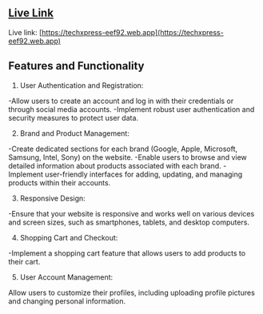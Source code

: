 ## [Live Link](https://techxpress-eef92.web.app)

Live link: [https://techxpress-eef92.web.app](https://techxpress-eef92.web.app)

## Features and Functionality

1. User Authentication and Registration:

-Allow users to create an account and log in with their credentials or through social media accounts.
-Implement robust user authentication and security measures to protect user data.

2. Brand and Product Management:

-Create dedicated sections for each brand (Google, Apple, Microsoft, Samsung, Intel, Sony) on the website.
-Enable users to browse and view detailed information about products associated with each brand.
-Implement user-friendly interfaces for adding, updating, and managing products within their accounts.

3. Responsive Design:

-Ensure that your website is responsive and works well on various devices and screen sizes, such as smartphones, tablets, and desktop computers.

4. Shopping Cart and Checkout:

-Implement a shopping cart feature that allows users to add products to their cart.

5. User Account Management:

Allow users to customize their profiles, including uploading profile pictures and changing personal information.

